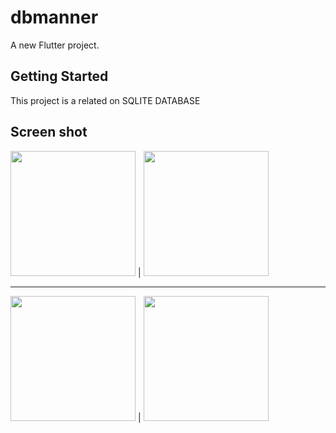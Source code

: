 # dbmanner

A new Flutter project.

## Getting Started

This project is a related on SQLITE DATABASE

## Screen shot

<img src='https://user-images.githubusercontent.com/102577515/172874285-7dfc1d58-b39d-4d5f-9305-893327fbf822.png' width=200/> | <img src='https://user-images.githubusercontent.com/102577515/172874317-ab0f82a1-973c-40f7-b726-0a4e3b9a43db.png' width=200/>

---

<img src='https://user-images.githubusercontent.com/102577515/172874363-e5e70387-b4d8-4b36-9393-679230897c46.png' width=200/> | <img src='https://user-images.githubusercontent.com/102577515/172874398-4d856ebd-a600-46d5-9a87-94b4ee400cff.png' width=200/>

